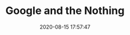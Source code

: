 ---
date: 2020-08-15 17:57:47
link:
  source: pocket
  source_url: https://getpocket.com
  text: Google and the Nothing
  url: https://vicki.substack.com/p/google-and-the-nothing?r=2l95i&utm_campaign=post&utm_medium=web&utm_source=twitter&s=09
source: pocket
syndicated:
- type: pocket
  url: https://vicki.substack.com/p/google-and-the-nothing?r=2l95i&utm_campaign=post&utm_medium=web&utm_source=twitter&s=09
- type: mastodon
  url: https://mastodon.technology/users/roytang/statuses/104694704601455978
- type: twitter
  url: https://twitter.com/roytang/statuses/1294695406585053185/
title: Google and the Nothing
---